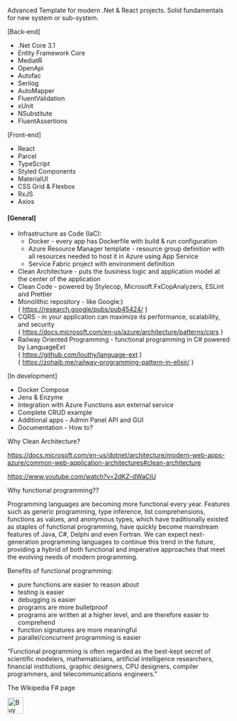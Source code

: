 Advanced Template for modern .Net & React projects.
Solid fundamentals for new system or sub-system.

[Back-end]
- .Net Core 3.1
- Entity Framework Core
- MediatR
- OpenApi
- Autofac
- Serilog
- AutoMapper
- FluentValidation
- xUnit
- NSubstitute
- FluentAssertions

[Front-end]
- React
- Parcel
- TypeScript
- Styled Components
- MaterialUI
- CSS Grid & Flexbox
- RxJS
- Axios

#### [General] ####
* Infrastructure as Code (IaC):
    * Docker - every app has Dockerfile with build & run configuration
    * Azure Resource Manager template - resource group definition with all resources needed to host it in Azure using App Service
    * Service Fabric project with environment definition
* Clean Architecture - puts the business logic and application model at the center of the application
* Clean Code - powered by Stylecop, Microsoft.FxCopAnalyzers, ESLint and Prettier
* Monolithic repository - like Google:)\
{ https://research.google/pubs/pub45424/ }
* CQRS - in your application can maximize its performance, scalability, and security\
{ https://docs.microsoft.com/en-us/azure/architecture/patterns/cqrs }
* Railway Oriented Programming - functional programming in C# powered by LanguageExt\
{ https://github.com/louthy/language-ext }\
{ https://zohaib.me/railway-programming-pattern-in-elixir/ }

[In development]
- Docker Compose
- Jens & Enzyme
- Integration with Azure Functions asn external service
- Complete CRUD example
- Additional apps - Admin Panel API and GUI
- Documentation - How to?

Why Clean Architecture?

https://docs.microsoft.com/en-us/dotnet/architecture/modern-web-apps-azure/common-web-application-architectures#clean-architecture

https://www.youtube.com/watch?v=2dKZ-dWaCiU


Why functional programming??

Programming languages are becoming more functional every year.
Features such as generic programming, type inference, list comprehensions, functions as values, and anonymous types, which have traditionally existed as staples of functional programming, have quickly become mainstream features of Java, C#, Delphi and even Fortran.
We can expect next-generation programming languages to continue this trend in the future, providing a hybrid of both functional and imperative approaches that meet the evolving needs of modern programming.

Benefits of functional programming:
 - pure functions are easier to reason about
 - testing is easier
 - debugging is easier
 - programs are more bulletproof
 - programs are written at a higher level, and are therefore easier to comprehend
 - function signatures are more meaningful
 - parallel/concurrent programming is easier

“Functional programming is often regarded as the best-kept secret of scientific modelers, mathematicians, artificial intelligence researchers, financial institutions, graphic designers, CPU designers, compiler programmers, and telecommunications engineers.”

The Wikipedia F# page

<a href='https://ko-fi.com/N4N11FCB5' target='_blank'><img height='36' style='border:0px;height:36px;' src='https://az743702.vo.msecnd.net/cdn/kofi3.png?v=2' border='0' alt='Buy Me a Coffee at ko-fi.com' /></a>
